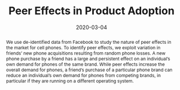 ---
title: "Peer Effects in Product Adoption"
collection: wps
link: "https://drew-johnston.com/files/Peer-Effects-In-Product-Adoption.pdf"
coauthors: Michael Bailey, Theresa Kuchler, Johannes Stroebel, and Arlene Wong
date: 2020-03-04
outcome_prefix: ''
outcome: 'American Economic Journal: Applied Economics, 14(3), July 2022'
outcome_link: "https://www.aeaweb.org/articles?id=10.1257/app.20200367"
abstract: "We use de-identified data from Facebook to study the nature of peer effects in the market for cell phones. To identify peer effects, we exploit variation in friends’ new phone acquisitions resulting from random phone losses. A new phone purchase by a friend has a large and persistent effect on an individual’s own demand for phones of the same brand. While peer effects increase the overall demand for phones, a friend’s purchase of a particular phone brand can reduce an individual’s own demand for phones from competing brands, in particular if they are running on a different operating system."
press: <a href="https://voxeu.org/article/peer-effects-product-adoption">Vox EU</a> | <a href="https://blogs.lse.ac.uk/businessreview/2019/05/28/how-our-social-interactions-influence-our-decision-to-buy-a-new-home/">LSE Business Review</a> | <a href="https://www.weforum.org/agenda/2019/09/do-your-friends-influence-you-to-buy-products/">World Economic Forum</a>
data: <a href="https://drew-johnston.com/files/peer_effects_in_product_adoption/online_appendix.pdf">Appendix</a> | <a href="https://www.openicpsr.org/openicpsr/project/130686/version/V1/view">Code</a> | <a href="https://drew-johnston.com/files/peer_effects_in_product_adoption/slides.pdf">Slides</a> | <a href="https://drew-johnston.com/files/peer_effects_in_product_adoption/wp.pdf">WP Version</a>
---